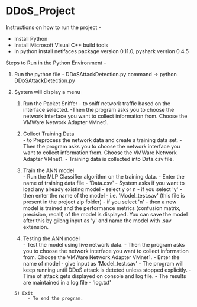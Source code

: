 # DDoS_Project
Instructions on how to run the project - 

- Install Python
- Install Microsoft Visual C++ build tools 
- In python install netifaces package version 0.11.0, pyshark version 0.4.5

Steps to Run in the Python Environment - 

1) Run the python file - DDoSAttackDetection.py
      command ->  python DDoSAttackDetection.py
2) System will display a menu <br/>
     1) Run the Packet Sniffer 
			- to sniff network traffic based on the interface selected.
			-Then the program asks you to choose the network interface you want to collect information from.
				Choose the VMWare Network Adapter VMnet1.<br/>


     2) Collect Training Data  
			- to Preprocess the network data and create a training data set.
			- Then the program asks you to choose the network interface you want to collect information from.
				Choose the VMWare Network Adapter VMnet1. 
			- Training data is collected into Data.csv file.<br/>
			
     3) Train the ANN model    
			- Run the MLP Classifier algorithm on the training data.
			- Enter the name of training data file - 'Data.csv' 
			- System asks if you want to load any already existing model - select y or n 
			- if you select 'y' - then enter the name of the model - i.e. 'Model_test.sav' (this file is present in the project zip folder)
			- if you select 'n' - then a new model is trained and the performance metrics (confusion matrix, precision, recall)
						    of the model is displayed. You can save the model after this by giibng input as 'y' 
						    and name the model with .sav extension. <br/>

     4) Testing the ANN model  
			- Test the model using live network data.
			- Then the program asks you to choose the network interface you want to collect information from.
				Choose the VMWare Network Adapter VMnet1. 
			- Enter the name of model - give input as 'Model_test.sav'
			- The program will keep running until DDoS attack is deteted unless stopped explicitly.
			- Time of attack gets displayed on console and log file. 
			- The results are maintained in a log file - 'log.txt'<br/>

	   5) Exit
			- To end the program.




